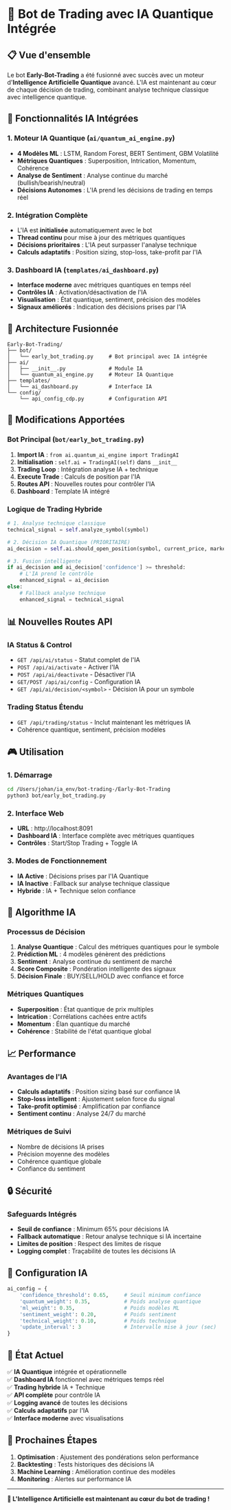 # 🧠 Bot de Trading avec IA Quantique Intégrée

## 📋 Vue d'ensemble

Le bot **Early-Bot-Trading** a été fusionné avec succès avec un moteur d'**Intelligence Artificielle Quantique** avancé. L'IA est maintenant au cœur de chaque décision de trading, combinant analyse technique classique avec intelligence quantique.

## 🎯 Fonctionnalités IA Intégrées

### 1. **Moteur IA Quantique** (`ai/quantum_ai_engine.py`)
- **4 Modèles ML** : LSTM, Random Forest, BERT Sentiment, GBM Volatilité
- **Métriques Quantiques** : Superposition, Intrication, Momentum, Cohérence
- **Analyse de Sentiment** : Analyse continue du marché (bullish/bearish/neutral)
- **Décisions Autonomes** : L'IA prend les décisions de trading en temps réel

### 2. **Intégration Complète**
- L'IA est **initialisée** automatiquement avec le bot
- **Thread continu** pour mise à jour des métriques quantiques
- **Décisions prioritaires** : L'IA peut surpasser l'analyse technique
- **Calculs adaptatifs** : Position sizing, stop-loss, take-profit par l'IA

### 3. **Dashboard IA** (`templates/ai_dashboard.py`)
- **Interface moderne** avec métriques quantiques en temps réel
- **Contrôles IA** : Activation/désactivation de l'IA
- **Visualisation** : État quantique, sentiment, précision des modèles
- **Signaux améliorés** : Indication des décisions prises par l'IA

## 🚀 Architecture Fusionnée

```
Early-Bot-Trading/
├── bot/
│   └── early_bot_trading.py     # Bot principal avec IA intégrée
├── ai/
│   ├── __init__.py              # Module IA
│   └── quantum_ai_engine.py     # Moteur IA Quantique
├── templates/
│   └── ai_dashboard.py          # Interface IA
└── config/
    └── api_config_cdp.py        # Configuration API
```

## 🔧 Modifications Apportées

### **Bot Principal** (`bot/early_bot_trading.py`)
1. **Import IA** : `from ai.quantum_ai_engine import TradingAI`
2. **Initialisation** : `self.ai = TradingAI(self)` dans `__init__`
3. **Trading Loop** : Intégration analyse IA + technique
4. **Execute Trade** : Calculs de position par l'IA
5. **Routes API** : Nouvelles routes pour contrôler l'IA
6. **Dashboard** : Template IA intégré

### **Logique de Trading Hybride**
```python
# 1. Analyse technique classique
technical_signal = self.analyze_symbol(symbol)

# 2. Décision IA Quantique (PRIORITAIRE)
ai_decision = self.ai.should_open_position(symbol, current_price, market_data)

# 3. Fusion intelligente
if ai_decision and ai_decision['confidence'] >= threshold:
    # L'IA prend le contrôle
    enhanced_signal = ai_decision
else:
    # Fallback analyse technique
    enhanced_signal = technical_signal
```

## 📊 Nouvelles Routes API

### **IA Status & Control**
- `GET /api/ai/status` - Statut complet de l'IA
- `POST /api/ai/activate` - Activer l'IA
- `POST /api/ai/deactivate` - Désactiver l'IA
- `GET/POST /api/ai/config` - Configuration IA
- `GET /api/ai/decision/<symbol>` - Décision IA pour un symbole

### **Trading Status Étendu**
- `GET /api/trading/status` - Inclut maintenant les métriques IA
- Cohérence quantique, sentiment, précision modèles

## 🎮 Utilisation

### **1. Démarrage**
```bash
cd /Users/johan/ia_env/bot-trading-/Early-Bot-Trading
python3 bot/early_bot_trading.py
```

### **2. Interface Web**
- **URL** : http://localhost:8091
- **Dashboard IA** : Interface complète avec métriques quantiques
- **Contrôles** : Start/Stop Trading + Toggle IA

### **3. Modes de Fonctionnement**
- **IA Active** : Décisions prises par l'IA Quantique
- **IA Inactive** : Fallback sur analyse technique classique
- **Hybride** : IA + Technique selon confiance

## 🧠 Algorithme IA

### **Processus de Décision**
1. **Analyse Quantique** : Calcul des métriques quantiques pour le symbole
2. **Prédiction ML** : 4 modèles génèrent des prédictions
3. **Sentiment** : Analyse continue du sentiment de marché
4. **Score Composite** : Pondération intelligente des signaux
5. **Décision Finale** : BUY/SELL/HOLD avec confiance et force

### **Métriques Quantiques**
- **Superposition** : État quantique de prix multiples
- **Intrication** : Corrélations cachées entre actifs
- **Momentum** : Élan quantique du marché
- **Cohérence** : Stabilité de l'état quantique global

## 📈 Performance

### **Avantages de l'IA**
- **Calculs adaptatifs** : Position sizing basé sur confiance IA
- **Stop-loss intelligent** : Ajustement selon force du signal
- **Take-profit optimisé** : Amplification par confiance
- **Sentiment continu** : Analyse 24/7 du marché

### **Métriques de Suivi**
- Nombre de décisions IA prises
- Précision moyenne des modèles
- Cohérence quantique globale
- Confiance du sentiment

## 🔒 Sécurité

### **Safeguards Intégrés**
- **Seuil de confiance** : Minimum 65% pour décisions IA
- **Fallback automatique** : Retour analyse technique si IA incertaine
- **Limites de position** : Respect des limites de risque
- **Logging complet** : Traçabilité de toutes les décisions IA

## 📝 Configuration IA

```python
ai_config = {
    'confidence_threshold': 0.65,     # Seuil minimum confiance
    'quantum_weight': 0.35,           # Poids analyse quantique
    'ml_weight': 0.35,                # Poids modèles ML
    'sentiment_weight': 0.20,         # Poids sentiment
    'technical_weight': 0.10,         # Poids technique
    'update_interval': 3              # Intervalle mise à jour (sec)
}
```

## 🚦 État Actuel

✅ **IA Quantique** intégrée et opérationnelle  
✅ **Dashboard IA** fonctionnel avec métriques temps réel  
✅ **Trading hybride** IA + Technique  
✅ **API complète** pour contrôle IA  
✅ **Logging avancé** de toutes les décisions  
✅ **Calculs adaptatifs** par l'IA  
✅ **Interface moderne** avec visualisations  

## 🎯 Prochaines Étapes

1. **Optimisation** : Ajustement des pondérations selon performance
2. **Backtesting** : Tests historiques des décisions IA
3. **Machine Learning** : Amélioration continue des modèles
4. **Monitoring** : Alertes sur performance IA

---

**🧠 L'Intelligence Artificielle est maintenant au cœur du bot de trading !**
